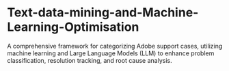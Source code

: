 # Text-data-mining-and-Machine-Learning-Optimisation
A comprehensive framework for categorizing Adobe support cases, utilizing machine learning and Large Language Models (LLM) to enhance problem classification, resolution tracking, and root cause analysis.
